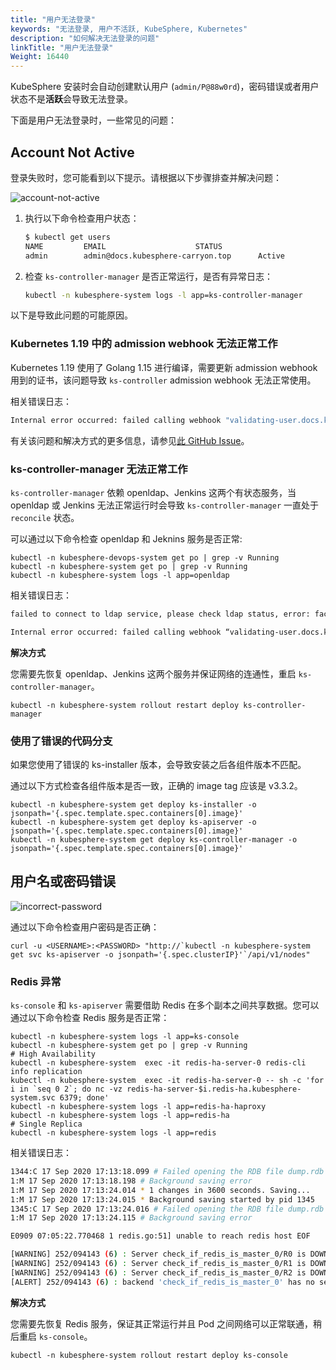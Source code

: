 ```yaml
---
title: "用户无法登录"
keywords: "无法登录, 用户不活跃, KubeSphere, Kubernetes"
description: "如何解决无法登录的问题"
linkTitle: "用户无法登录"
Weight: 16440
---
```


KubeSphere 安装时会自动创建默认用户 (`admin/P@88w0rd`)，密码错误或者用户状态不是**活跃**会导致无法登录。

下面是用户无法登录时，一些常见的问题：

## Account Not Active

登录失败时，您可能看到以下提示。请根据以下步骤排查并解决问题：

![account-not-active](/images/docs/v3.x/faq/access-control-and-account-management/cannot-login/account-not-active.png)

1. 执行以下命令检查用户状态：

   ```bash
   $ kubectl get users
   NAME         EMAIL                    STATUS
   admin        admin@docs.kubesphere-carryon.top      Active
   ```

2. 检查 `ks-controller-manager` 是否正常运行，是否有异常日志：

   ```bash
   kubectl -n kubesphere-system logs -l app=ks-controller-manager
   ```

以下是导致此问题的可能原因。

### Kubernetes 1.19 中的 admission webhook 无法正常工作

Kubernetes 1.19 使用了 Golang 1.15 进行编译，需要更新 admission webhook 用到的证书，该问题导致 `ks-controller` admission webhook 无法正常使用。

相关错误日志：

```bash
Internal error occurred: failed calling webhook "validating-user.docs.kubesphere-carryon.top": Post "https://ks-controller-manager.kubesphere-system.svc:443/validate-email-iam-kubesphere-io-v1alpha2-user?timeout=30s": x509: certificate relies on legacy Common Name field, use SANs or temporarily enable Common Name matching with GODEBUG=x509ignoreCN=0
```

有关该问题和解决方式的更多信息，请参见[此 GitHub Issue](https://github.com/whenegghitsrock/kubesphere-carryon/issues/2928)。

### ks-controller-manager 无法正常工作

`ks-controller-manager` 依赖 openldap、Jenkins 这两个有状态服务，当 openldap 或 Jenkins 无法正常运行时会导致 `ks-controller-manager` 一直处于 `reconcile` 状态。

可以通过以下命令检查 openldap 和 Jeknins 服务是否正常:

```
kubectl -n kubesphere-devops-system get po | grep -v Running
kubectl -n kubesphere-system get po | grep -v Running
kubectl -n kubesphere-system logs -l app=openldap
```

相关错误日志：

```bash
failed to connect to ldap service, please check ldap status, error: factory is not able to fill the pool: LDAP Result Code 200 \"Network Error\": dial tcp: lookup openldap.kubesphere-system.svc on 169.254.25.10:53: no such host
```

```bash
Internal error occurred: failed calling webhook “validating-user.docs.kubesphere-carryon.top”: Post https://ks-controller-manager.kubesphere-system.svc:443/validate-email-iam-kubesphere-io-v1alpha2-user?timeout=4s: context deadline exceeded
```

**解决方式**

您需要先恢复 openldap、Jenkins 这两个服务并保证网络的连通性，重启 `ks-controller-manager`。

```
kubectl -n kubesphere-system rollout restart deploy ks-controller-manager
```

### 使用了错误的代码分支

如果您使用了错误的 ks-installer 版本，会导致安装之后各组件版本不匹配。

通过以下方式检查各组件版本是否一致，正确的 image tag 应该是 v3.3.2。

```
kubectl -n kubesphere-system get deploy ks-installer -o jsonpath='{.spec.template.spec.containers[0].image}'
kubectl -n kubesphere-system get deploy ks-apiserver -o jsonpath='{.spec.template.spec.containers[0].image}'
kubectl -n kubesphere-system get deploy ks-controller-manager -o jsonpath='{.spec.template.spec.containers[0].image}'
```

## 用户名或密码错误

![incorrect-password](/images/docs/v3.x/faq/access-control-and-account-management/cannot-login/wrong-password.png)

通过以下命令检查用户密码是否正确：

```
curl -u <USERNAME>:<PASSWORD> "http://`kubectl -n kubesphere-system get svc ks-apiserver -o jsonpath='{.spec.clusterIP}'`/api/v1/nodes"
```

### Redis 异常

`ks-console` 和 `ks-apiserver` 需要借助 Redis 在多个副本之间共享数据。您可以通过以下命令检查 Redis 服务是否正常：

```
kubectl -n kubesphere-system logs -l app=ks-console
kubectl -n kubesphere-system get po | grep -v Running
# High Availability
kubectl -n kubesphere-system  exec -it redis-ha-server-0 redis-cli info replication
kubectl -n kubesphere-system  exec -it redis-ha-server-0 -- sh -c 'for i in `seq 0 2`; do nc -vz redis-ha-server-$i.redis-ha.kubesphere-system.svc 6379; done'
kubectl -n kubesphere-system logs -l app=redis-ha-haproxy
kubectl -n kubesphere-system logs -l app=redis-ha
# Single Replica 
kubectl -n kubesphere-system logs -l app=redis
```

相关错误日志：

```bash
1344:C 17 Sep 2020 17:13:18.099 # Failed opening the RDB file dump.rdb (in server root dir /data) for saving: Stale file handle
1:M 17 Sep 2020 17:13:18.198 # Background saving error
1:M 17 Sep 2020 17:13:24.014 * 1 changes in 3600 seconds. Saving...
1:M 17 Sep 2020 17:13:24.015 * Background saving started by pid 1345
1345:C 17 Sep 2020 17:13:24.016 # Failed opening the RDB file dump.rdb (in server root dir /data) for saving: Stale file handle
1:M 17 Sep 2020 17:13:24.115 # Background saving error
```

```bash
E0909 07:05:22.770468 1 redis.go:51] unable to reach redis host EOF
```

```bash
[WARNING] 252/094143 (6) : Server check_if_redis_is_master_0/R0 is DOWN, reason: Layer7 timeout, info: " at step 5 of tcp-check (expect string '10.223.2.232')", check duration: 1000ms. 2 active and 0 backup servers left. 0 sessions active, 0 requeued, 0 remaining in queue.
[WARNING] 252/094143 (6) : Server check_if_redis_is_master_0/R1 is DOWN, reason: Layer7 timeout, info: " at step 5 of tcp-check (expect string '10.223.2.232')", check duration: 1000ms. 1 active and 0 backup servers left. 0 sessions active, 0 requeued, 0 remaining in queue.
[WARNING] 252/094143 (6) : Server check_if_redis_is_master_0/R2 is DOWN, reason: Layer7 timeout, info: " at step 5 of tcp-check (expect string '10.223.2.232')", check duration: 1000ms. 0 active and 0 backup servers left. 0 sessions active, 0 requeued, 0 remaining in queue.
[ALERT] 252/094143 (6) : backend 'check_if_redis_is_master_0' has no server available!
```

**解决方式**

您需要先恢复 Redis 服务，保证其正常运行并且 Pod 之间网络可以正常联通，稍后重启 `ks-console`。

```
kubectl -n kubesphere-system rollout restart deploy ks-console
```
